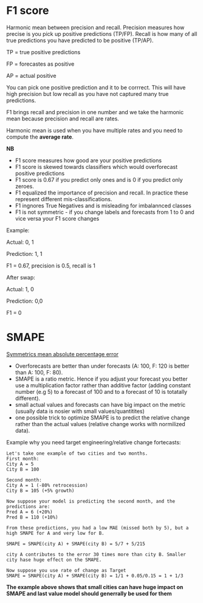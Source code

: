 
# F1 score

Harmonic mean between precision and recall. Precision measures how precise is you pick up positive predictions (TP/FP).
Recall is how many of all true predictions you have predicted to be positive (TP/AP).

TP = true positive predictions

FP = forecastes as positive

AP = actual positive


You can pick one positive prediction and it to be corrrect. This will have high precision but low recall as you have not captured many true predictions.

F1 brings recall and precision in one number and we take the harmonic mean because precision and recall are rates.

Harmonic mean is used when you have multiple rates and you need to compute the **average rate**.


**NB**
- F1 score measures how good are your positive predictions
- F1 score is skewed towards classifiers which would overforecast positive predictions
- F1 score is 0.67 if you predict only ones and is 0 if you predict only zeroes.
- F1 equalized the importance of precision and recall. In practice these represent different mis-classifications.
- F1 ingnores True Negatives and is misleading for imbalannced classes
- F1 is not symmetric - if you change labels and forecasts from 1 to 0 and vice versa your F1 score changes

Example:

Actual: 0, 1

Prediction: 1, 1

F1 = 0.67, precision is 0.5, recall is 1

After swap:

Actual: 1, 0

Prediction: 0,0

F1 = 0

# SMAPE

[Symmetrics mean absolute percentage error](https://en.wikipedia.org/wiki/Symmetric_mean_absolute_percentage_error)

- Overforecasts are better than under forecasts (A: 100, F: 120 is better than A: 100, F: 80).
- SMAPE is a ratio metric. Hence if you adjust your forecast you better use a multiplication factor rather than additive factor (adding constant number (e.g 5) to a forecast of 100 and to a forecast of 10 is totatally different).
- small actual values and forecasts can have big impact on the metric (usually data is nosier with small values/quantitites) 
- one possible trick to optimize SMAPE is to predict the relative change rather than the actual values (relative change works with normilized data).

Example why you need target engineering/relative change fortecasts:
```
Let's take one example of two cities and two months.
First month:
City A = 5
City B = 100

Second month:
City A = 1 (-80% retrocession)
City B = 105 (+5% growth)

Now suppose your model is predicting the second month, and the predictions are:
Pred A = 6 (+20%)
Pred B = 110 (+10%)

From these predictions, you had a low MAE (missed both by 5), but a high SMAPE for A and very low for B.

SMAPE = SMAPE(city A) + SMAPE(city B) = 5/7 + 5/215

city A contributes to the error 30 times more than city B. Smaller city hase huge effect on the SMAPE.

Now suppose you use rate of change as Target
SMAPE = SMAPE(city A) + SMAPE(city B) = 1/1 + 0.05/0.15 = 1 + 1/3
```

**The example above shows that small cities can have huge impact on SMAPE and last value model should generrally be used for them**

